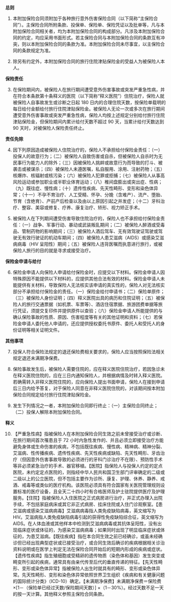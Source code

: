 **总则**

1. 本附加保险合同须附加于各种旅行意外伤害保险合同（以下简称“主保险合同”）。主保险合同所附条款、投保单、保险单、保险凭证以及批单等，凡与本附加保险合同相关者，均为本附加保险合同的构成部分。凡涉及本附加保险合同的约定，均应采用书面形式。若主保险合同与本附加保险合同的条款互有冲突，则以本附加保险合同的条款为准。本附加保险合同未尽事宜，以主保险合同的条款规定为准。

2. 除另有约定外，本附加保险合同的旅行住院津贴保险金的受益人为被保险人本人。

**保险责任**

3. 在保险期间内，被保险人在旅行期间遭受意外伤害事故或突发严重急性病，并在符合本条款第十条释义的医院（以下简称“释义医院”）住院治疗，保险人就被保险人自事故发生或诊断之日起 180 日内的合理住院天数，按保险单载明的每日给付金额给付旅行住院津贴保险金。被保险人无论一次或多次在旅行期间遭受意外伤害事故或突发严重急性病，保险人均按上述规定分别给付旅行住院津贴保险金，但保险期间内累计给付天数不超过 90 天，当累计给付天数达到 90 天时，对被保险人保险责任终止。

**责任免除**

4. 因下列原因造成被保险人住院治疗的，保险人不承担给付保险金责任：（一）投保人的故意行为；（二）被保险人自致伤害或自杀，但被保险人自杀时为无民事行为能力人的除外；（三）因被保险人挑衅或故意行为而导致的打斗、被袭击或被谋杀；（四）被保险人未遵医嘱，私自服用、涂用、注射药物；（五）核爆炸、核辐射或核污染；（六）被保险人犯罪或拒捕；（七）被保险人从事高风险运动或参加职业或半职业体育运动；（八）椎间盘膨出或突出症、性病；（九）既往症、慢性病；（十）遗传性疾病、先天性畸形、变形和染色体异常；（十一）不孕不育治疗、人工受精、怀孕、分娩（含难产）、流产、堕胎、节育（含绝育）、产前产后检查以及由以上原因引起之并发症；（十二）牙科治疗、整容、美容或修复、疗养、康复治疗、矫形、视力矫正手术。

5. 被保险人在下列期间遭受伤害导致住院治疗的，保险人也不承担给付保险金责任：（一）战争、军事行动、暴动或武装叛乱期间；（二）被保险人醉酒或受毒品、管制药物的影响期间；（三）被保险人酒后驾车、无有效驾驶证驾驶或驾驶无有效行驶证的机动车期间；（四）被保险人患艾滋病（AIDS）或感染艾滋病病毒（HIV 呈阳性）期间；（五）被保险人违背医嘱而执意进行旅行，或被保险人旅行的目的就是寻求或接受治疗。

**保险金申请与给付**

6. 保险金申请人向保险人申请给付保险金时，应提交以下材料。保险金申请人因特殊原因不能提供以下材料的，应提供其他合法有效的材料。保险金申请人未能提供有关材料，导致保险人无法核实该申请的真实性的，保险人对无法核实部分不承担给付保险金的责任。（一）保险金给付申请书；（二）保险单原件；（三）被保险人身份证明；（四）释义医院出具的病历和住院证明；（五）被保险人的旅行交通票据（如机票、车票等）、酒店住宿票据、旅游团费单据等旅行凭证，须提交复印件并提供原件以查验；（六）保险金申请人所能提供的与确认保险事故的性质、原因、伤害程度等有关的其他证明和资料；（七）若保险金申请人委托他人申请的，还应提供授权委托书原件、委托人和受托人的身份证明等相关证明文件。

**其他事项**

7. 投保人符合保险法规定的退还保险费相关要求的，保险人应当按照保险法相关规定退还未满期净保费。

8. 保险事故发生后，被保险人需要住院的，应在释义医院住院治疗，若因急诊未在释义医院住院的，应在三日内通知保险人，并根据病情及时转入释义医院。若确需转入非释义医院住院的，应向保险人提出书面申请，保险人在接到申请后三日内给予答复，对于保险人同意在非释义医院住院的，对该期间按本附加保险合同规定给付旅行住院津贴保险金。

9. 发生下列情况之一者，本附加保险合同即行终止：（一）主保险合同终止；（二）投保人解除本附加保险合同。

**释义**

10. 【严重急性病】指被保险人在本附加保险合同生效之前未曾接受治疗或诊断、在旅行期间首次罹患且于 72 小时内急性发作的、并且必须立即接受治疗方能避免身体或生命伤害的疾病，不包括既往疾病、慢性病、精神病、精神分裂、艾滋病、性传播疾病、遗传性疾病、先天性疾病或缺陷、先天性畸形、牙齿治疗（但因意外伤害事故导致的必须进行的牙科门诊治疗不在限）、预防性手术等非必须紧急治疗的手术、器官移植。【医院】指保险人与投保人约定的定点医院，未约定定点医院的，则指经中华人民共和国卫生部门评审确定的二级或二级以上的公立医院，但不包括主要作为诊所、康复、护理、休养、静养、戒酒、戒毒等或类似的医疗机构。该医院必须具有符合国家有关医院管理规则设置标准的医疗设备，且全天二十四小时有合格医师及护士驻院提供医疗及护理服务。【住院】指被保险人入住医院之正式病房进行治疗，并正式办理入出院手续，不包括家庭病床或其它非正式病房、挂床住院或入住门诊观察室。【患艾滋病或感染艾滋病病毒】艾滋病病毒指人类免疫缺陷病毒，英文缩写为 HIV。艾滋病指人类免疫缺陷病毒引起的获得性免疫缺陷综合征，英文缩写为 AIDS。在人体血液或其他样本中检测到艾滋病病毒或其抗体呈阳性，没有出现临床症状或体征的，为感染艾滋病病毒；如果同时出现了明显临床症状或体征的，为患艾滋病。【既往疾病】指在本合同生效之前已经确诊，或虽未经确诊但已经出现典型症状或已接受治疗，或合同生效后确诊的疾病根据相关诊治资料说明或在医学上判定无法在保险合同开始后的短期内形成的疾病或症状。【遗传性疾病】指生殖细胞或受精卵的遗传物质（染色体和基因）发生突变或畸变所引起的疾病，通常具有由亲代传至后代的垂直传递的特征。【先天性畸形、变形或染色体异常】指被保险人出生时就具有的畸形、变形或染色体异常。先天性畸形、变形和染色体异常依照世界卫生组织《疾病和有关健康问题的国际统计分类》（ICD-10）确定。【未满期净保费】未满期净保费＝保险费×[1－（保险单已经过天数/保险期间天数）] ×（1－30%）。经过天数不足一天的按一天计算。其他释义参照主保险合同条款。